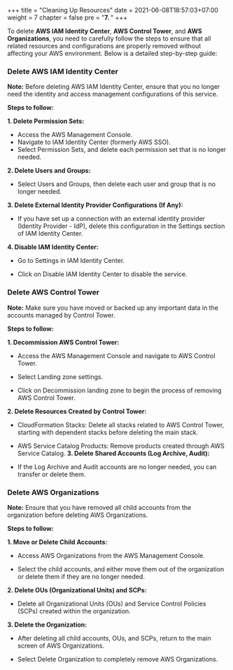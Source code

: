 +++
title = "Cleaning Up Resources"
date = 2021-06-08T18:57:03+07:00
weight = 7
chapter = false
pre = "<b>7. </b>"
+++

To delete **AWS IAM Identity Center**, **AWS Control Tower**, and **AWS Organizations**, you need to carefully follow the steps to ensure that all related resources and configurations are properly removed without affecting your AWS environment. Below is a detailed step-by-step guide:

### Delete AWS IAM Identity Center
**Note:** Before deleting AWS IAM Identity Center, ensure that you no longer need the identity and access management configurations of this service.

**Steps to follow:**

**1. Delete Permission Sets:**
   - Access the AWS Management Console.
   - Navigate to IAM Identity Center (formerly AWS SSO).
   - Select Permission Sets, and delete each permission set that is no longer needed.
  
**2. Delete Users and Groups:**

- Select Users and Groups, then delete each user and group that is no longer needed.

**3. Delete External Identity Provider Configurations (If Any):**

- If you have set up a connection with an external identity provider (Identity Provider - IdP), delete this configuration in the Settings section of IAM Identity Center.

**4. Disable IAM Identity Center:**

- Go to Settings in IAM Identity Center.

- Click on Disable IAM Identity Center to disable the service.

### Delete AWS Control Tower

**Note:** Make sure you have moved or backed up any important data in the accounts managed by Control Tower.

**Steps to follow:**

**1. Decommission AWS Control Tower:**

- Access the AWS Management Console and navigate to AWS Control Tower.

- Select Landing zone settings.

- Click on Decommission landing zone to begin the process of removing AWS Control Tower.

**2. Delete Resources Created by Control Tower:**

- CloudFormation Stacks: Delete all stacks related to AWS Control Tower, starting with dependent stacks before deleting the main stack.

- AWS Service Catalog Products: Remove products created through AWS Service Catalog.
**3. Delete Shared Accounts (Log Archive, Audit):**

- If the Log Archive and Audit accounts are no longer needed, you can transfer or delete them.
  
### Delete AWS Organizations

**Note:** Ensure that you have removed all child accounts from the organization before deleting AWS Organizations.

**Steps to follow:**

**1. Move or Delete Child Accounts:**

- Access AWS Organizations from the AWS Management Console.

- Select the child accounts, and either move them out of the organization or delete them if they are no longer needed.

**2. Delete OUs (Organizational Units) and SCPs:**

- Delete all Organizational Units (OUs) and Service Control Policies (SCPs) created within the organization.

**3. Delete the Organization:**

- After deleting all child accounts, OUs, and SCPs, return to the main screen of AWS Organizations.
  
- Select Delete Organization to completely remove AWS Organizations.